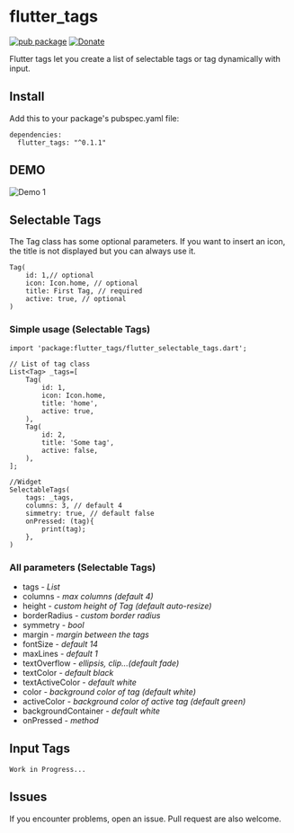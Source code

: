 # flutter_tags

[![pub package](https://img.shields.io/badge/pub-0.1.0-orange.svg)](https://pub.dartlang.org/packages/flutter_tags)
[![Donate](https://img.shields.io/badge/Donate-PayPal-green.svg)](https://www.paypal.me/dnag88)

Flutter tags let you create a list of selectable tags or tag dynamically with input.


## Install
Add this to your package's pubspec.yaml file:
```
dependencies:
  flutter_tags: "^0.1.1"
```


## DEMO
![Demo 1](https://github.com/Dn-a/flutter_tags/blob/master/example/example.gif)


## Selectable Tags

The Tag class has some optional parameters. If you want to insert an icon, the title is not displayed but you can always use it.
```
Tag(
    id: 1,// optional
    icon: Icon.home, // optional
    title: First Tag, // required
    active: true, // optional
)
```

### Simple usage (Selectable Tags)
```
import 'package:flutter_tags/flutter_selectable_tags.dart';

// List of tag class 
List<Tag> _tags=[
    Tag(
        id: 1,
        icon: Icon.home,
        title: 'home', 
        active: true,
    ),
    Tag(
        id: 2,
        title: 'Some tag', 
        active: false,
    ),
];

//Widget
SelectableTags(
    tags: _tags,
    columns: 3, // default 4
    simmetry: true, // default false
    onPressed: (tag){
        print(tag);
    },
)
```
### All parameters (Selectable Tags)
* tags - *List<Tag>*
* columns - *max columns (default 4)*
* height - *custom height of Tag (default auto-resize)*
* borderRadius - *custom border radius*
* symmetry - *bool*
* margin - *margin between the tags*
* fontSize - *default 14*
* maxLines - *default 1*
* textOverflow - *ellipsis, clip...(default fade)*
* textColor - *default black*
* textActiveColor - *default white*
* color - *background color of tag (default white)*
* activeColor - *background color of active tag (default green)*
* backgroundContainer - *default white* 
* onPressed - *method*


## Input Tags
```
Work in Progress...
```


## Issues
If you encounter problems, open an issue. Pull request are also welcome.

